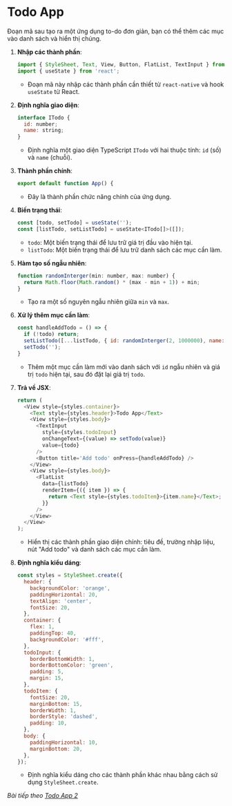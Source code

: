# Todo App

Đoạn mã sau tạo ra một ứng dụng to-do đơn giản, bạn có thể thêm các mục vào danh sách và hiển thị chúng. 

1. **Nhập các thành phần**:
   ```javascript
   import { StyleSheet, Text, View, Button, FlatList, TextInput } from 'react-native';
   import { useState } from 'react';
   ```
   - Đoạn mã này nhập các thành phần cần thiết từ `react-native` và hook `useState` từ React.

2. **Định nghĩa giao diện**:
   ```javascript
   interface ITodo {
     id: number;
     name: string;
   }
   ```
   - Định nghĩa một giao diện TypeScript `ITodo` với hai thuộc tính: `id` (số) và `name` (chuỗi).

3. **Thành phần chính**:
   ```javascript
   export default function App() {
   ```
   - Đây là thành phần chức năng chính của ứng dụng.

4. **Biến trạng thái**:
   ```javascript
   const [todo, setTodo] = useState('');
   const [listTodo, setListTodo] = useState<ITodo[]>([]);
   ```
   - `todo`: Một biến trạng thái để lưu trữ giá trị đầu vào hiện tại.
   - `listTodo`: Một biến trạng thái để lưu trữ danh sách các mục cần làm.

5. **Hàm tạo số ngẫu nhiên**:
   ```javascript
   function randomInterger(min: number, max: number) {
     return Math.floor(Math.random() * (max - min + 1)) + min;
   }
   ```
   - Tạo ra một số nguyên ngẫu nhiên giữa `min` và `max`.

6. **Xử lý thêm mục cần làm**:
   ```javascript
   const handleAddTodo = () => {
     if (!todo) return;
     setListTodo([...listTodo, { id: randomInterger(2, 1000000), name: todo }]);
     setTodo('');
   }
   ```
   - Thêm một mục cần làm mới vào danh sách với `id` ngẫu nhiên và giá trị `todo` hiện tại, sau đó đặt lại giá trị `todo`.

7. **Trả về JSX**:
   ```javascript
   return (
     <View style={styles.container}>
       <Text style={styles.header}>Todo App</Text>
       <View style={styles.body}>
         <TextInput
           style={styles.todoInput}
           onChangeText={(value) => setTodo(value)}
           value={todo}
         />
         <Button title='Add todo' onPress={handleAddTodo} />
       </View>
       <View style={styles.body}>
         <FlatList
           data={listTodo}
           renderItem={({ item }) => {
             return <Text style={styles.todoItem}>{item.name}</Text>;
           }}
         />
       </View>
     </View>
   );
   ```
   - Hiển thị các thành phần giao diện chính: tiêu đề, trường nhập liệu, nút "Add todo" và danh sách các mục cần làm.

8. **Định nghĩa kiểu dáng**:
   ```javascript
   const styles = StyleSheet.create({
     header: {
       backgroundColor: 'orange',
       paddingHorizontal: 20,
       textAlign: 'center',
       fontSize: 20,
     },
     container: {
       flex: 1,
       paddingTop: 40,
       backgroundColor: '#fff',
     },
     todoInput: {
       borderBottomWidth: 1,
       borderBottomColor: 'green',
       padding: 5,
       margin: 15,
     },
     todoItem: {
       fontSize: 20,
       marginBottom: 15,
       borderWidth: 1,
       borderStyle: 'dashed',
       padding: 10,
     },
     body: {
       paddingHorizontal: 10,
       marginBottom: 20,
     },
   });
   ```
   - Định nghĩa kiểu dáng cho các thành phần khác nhau bằng cách sử dụng `StyleSheet.create`.



*Bài tiếp theo [Todo App 2](session_08_todo_2.md)*
